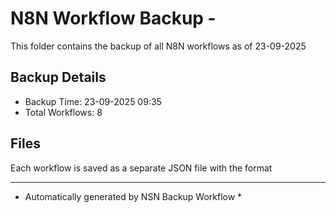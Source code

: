# N8N Workflow Backup - 
This folder contains the backup of all N8N workflows as of 23-09-2025

## Backup Details
- Backup Time: 23-09-2025 09:35
- Total Workflows: 8

## Files
Each workflow is saved as a separate JSON file with the format

-----------
* Automatically generated by NSN Backup Workflow *